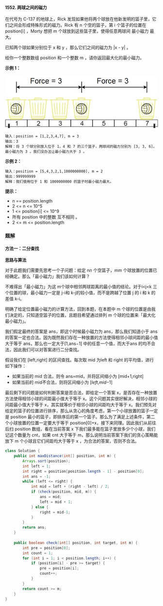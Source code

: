 #### 1552. 两球之间的磁力

在代号为 C-137 的地球上，Rick 发现如果他将两个球放在他新发明的篮子里，它们之间会形成特殊形式的磁力。Rick 有 n 个空的篮子，第 i 个篮子的位置在 position[i] ，Morty 想把 m 个球放到这些篮子里，使得任意两球间 最小磁力 最大。

已知两个球如果分别位于 x 和 y ，那么它们之间的磁力为 |x - y| 。

给你一个整数数组 position 和一个整数 m ，请你返回最大化的最小磁力。

**示例 1：**

![img](./images/两球之间的磁力/1.jpg)

```shell
输入：position = [1,2,3,4,7], m = 3
输出：3
解释：将 3 个球分别放入位于 1，4 和 7 的三个篮子，两球间的磁力分别为 [3, 3, 6]。最小磁力为 3 。我们没办法让最小磁力大于 3 。
```

**示例 2：**

```shell
输入：position = [5,4,3,2,1,1000000000], m = 2
输出：999999999
解释：我们使用位于 1 和 1000000000 的篮子时最小磁力最大。
```

**提示：**

* n == position.length
* 2 <= n <= 10^5
* 1 <= position[i] <= 10^9
* 所有 position 中的整数 互不相同 。
* 2 <= m <= position.length

### 题解

#### 方法一：二分查找

**思路与算法**

对于此题我们需要先思考一个子问题：给定 n*n* 个空篮子，m*m* 个球放置的位置已经确定。那么「最小磁力」我们该如何计算？

不难得出「最小磁力」为这 m个球中相邻两球距离的最小值的结论。对于i<j<k 三个位置的球，最小磁力一定是 j-i和 k-j的较小值，而不是跨越了位置 j 的 i 和 k 的差值 k-i。

明确了给定位置最小磁力的计算方法，回到本题，在本题中 m 个球的位置是由我们决定的，只知道空篮子的位置，且题目希望通过排列 m 个球的位置来「最大化最小磁力」。

我们假定最终的答案是 ans，即这个时候最小磁力为 ans，那么我们知道小于 ans 的答案一定也合法。因为既然我们存在一种放置的方法使得相邻小球间距的最小值大于等于 ans，那么也一定大于[1,ans−1] 中的任意一个值，而大于ans 的均不合法，因此我们可以对答案进行二分查找。

假设我们在 [left,right] 的区间查找。每次取 mid 为left 和 right 的平均值，进行如下操作：

* 如果当前的 mid 合法，则令 ans=mid，并将区间缩小为 [mid+1,right]
* 如果当前的 mid不合法，则将区间缩小为 [*left*,*mid*−1]

最后剩下的问题是如何判断答案是否合法，即给定一个答案 x，是否存在一种放置方法使得相邻小球的间距最小值大于等于 x。这个问题其实很好解决，相邻小球的间距最小值大于等于 x，其实就等价于相邻小球的间距均大于等于 x。我们预先对给定的篮子的位置进行排序，那么从贪心的角度考虑，第一个小球放置的篮子一定是 position 最小的篮子，即排序后的第一个篮子。那么为了满足上述条件，第二个小球放置的位置一定要大于等于 position[0]+x，接下来同理。因此我们从前往后扫 position 数组，看在当前答案 x 下我们最多能在篮子里放多少个小球，我们记这个数量为 cnt，如果 cnt 大于等于 m，那么说明当前答案下我们的贪心策略能放下 m 个小球且它们间距均大于等于 x ，为合法的答案，否则不合法。

```java
class Solution {
    public int maxDistance(int[] position, int m) {
        Arrays.sort(position);
        int left = 1;
        int right = position[position.length - 1] - position[0];
        int ans = -1;
        while (left <= right) {
            int mid = left + (right - left) / 2;
            if (check(position, mid, m)) {
                ans = mid;
                left = mid + 1;
            } else {
                right = mid-1;
            }
        }
        return ans;
    }

    public boolean check(int[] position, int target, int m) {
        int pre = position[0];
        int count = 1;
        for (int i = 1; i < position.length; i++) {
            if (position[i] - pre >= target) {
                pre = position[i];
                count++;
            }
        }
        return count >= m;
    }
}
```

